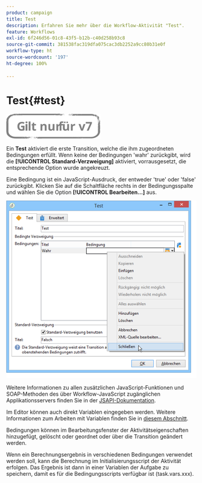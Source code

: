 ```yaml
---
product: campaign
title: Test
description: Erfahren Sie mehr über die Workflow-Aktivität "Test".
feature: Workflows
exl-id: 6f246d56-01c8-43f5-b12b-c40d258b93c8
source-git-commit: 381538fac319dfa075cac3db2252a9cc80b31e0f
workflow-type: ht
source-wordcount: '197'
ht-degree: 100%

---
```


# Test{#test}

![](../../assets/v7-only.svg)

Ein **Test** aktiviert die erste Transition, welche die ihm zugeordneten Bedingungen erfüllt. Wenn keine der Bedingungen &#39;wahr&#39; zurückgibt, wird die **[!UICONTROL Standard-Verzweigung]** aktiviert, vorrausgesetzt, die entsprechende Option wurde angekreuzt.

Eine Bedingung ist ein JavaScript-Ausdruck, der entweder &#39;true&#39; oder &#39;false&#39; zurückgibt. Klicken Sie auf die Schaltfläche rechts in der Bedingungsspalte und wählen Sie die Option **[!UICONTROL Bearbeiten...]** aus.

![](assets/edit_test.png)

Weitere Informationen zu allen zusätzlichen JavaScript-Funktionen und SOAP-Methoden des über Workflow-JavaScript zugänglichen Applikationsservers finden Sie in der [JSAPI-Dokumentation](https://experienceleague.adobe.com/developer/campaign-api/api/index.html?lang=de).

Im Editor können auch direkt Variablen eingegeben werden. Weitere Informationen zum Arbeiten mit Variablen finden Sie in [diesem Abschnitt](javascript-scripts-and-templates.md#variables).

Bedingungen können im Bearbeitungsfenster der Aktivitätseigenschaften hinzugefügt, gelöscht oder geordnet oder über die Transition geändert werden.

Wenn ein Berechnungsergebnis in verschiedenen Bedingungen verwendet werden soll, kann die Berechnung im Initialisierungsscript der Aktivität erfolgen. Das Ergebnis ist dann in einer Variablen der Aufgabe zu speichern, damit es für die Bedingungsscripts verfügbar ist (task.vars.xxx).
